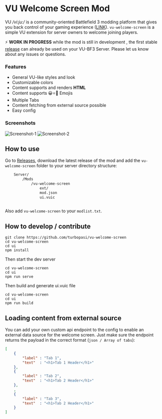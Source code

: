 # VU Welcome Screen Mod
VU _/vi:ju:/_ is a community-oriented Battlefield 3 modding platform that gives you back control of your gaming experience ([LINK](https://veniceunleashed.net/)). `vu-welcome-screen` is a simple VU extension for server owners to welcome joining players. 

⚡ **WORK IN PROGRESS** while the mod is still in development , the first stable [release](https://github.com/turbopasi/vu-welcome-screen/releases) can already be used on your VU-BF3 Server. Please let us know about any issues or questions.

### Features
- General VU-like styles and look
- Customizable colors
- Content supports and renders **HTML**
- Content supports 😀⭐🦀 Emojis
- Multiple Tabs
- Content fetching from external source possible
- Easy config

### Screenshots
![Screenshot-1](https://i.imgur.com/YX20P4Z.jpg)
![Screenshot-2](https://i.imgur.com/gQgE0SX.jpg)
## How to use
Go to [Releases](https://github.com/turbopasi/vu-welcome-screen/releases), download the latest release of the mod and add the `vu-welcome-screen` folder to your server directory structure:
```bash
	Server/
		/Mods
			/vu-welcome-screen
				ext/
				mod.json
				ui.vuic
		
```
Also add `vu-welcome-screen` to your `modlist.txt`.

## How to develop / contribute

```
git clone https://github.com/turbopasi/vu-welcome-screen
cd vu-welcome-screen
cd ui
npm install
```
Then start the dev server
```
cd vu-welcome-screen
cd ui
npm run serve
```
Then build and generate ui.vuic  file
```
cd vu-welcome-screen
cd ui
npm run build
```

## Loading content from external source

You can add your own custom api endpoint to the config to enable an external data source for the welcome screen. 
Just make sure the endpoint returns the payload in the correct format (`json / Array of tabs`): 
```json
[
	{
		"label" : "Tab 1",
		"text"  : "<h1>Tab 1 Header</h1>"
	},
	{
		"label" : "Tab 2",
		"text"  : "<h1>Tab 2 Header</h1>"
	},
	,
	{
		"label" : "Tab 3",
		"text"  : "<h1>Tab 2 Header</h1>"
	}
]
```
